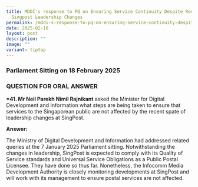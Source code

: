 ```yaml
---
title: MDDI's response to PQ on Ensuring Service Continuity Despite Recent
  Singpost Leadership Changes
permalink: /mddi-s-response-to-pq-on-ensuring-service-continuity-despite-recent-singpost-leadership-changes/
date: 2025-02-18
layout: post
description: ""
image: ""
variant: tiptap
---
```

<h3>Parliament Sitting on 18 February 2025</h3>
<h3>QUESTION FOR ORAL ANSWER</h3>
<p><strong>*41. Mr Neil Parekh Nimil Rajnikant</strong> asked the Minister
for Digital Development and Information what steps are being taken to ensure
that services to the Singaporean public are not affected by the recent
spate of leadership changes at SingPost.</p>
<p><strong>Answer:</strong>
</p>
<p>The Ministry of Digital Development and Information had addressed related
queries at the 7 January 2025 Parliament sitting. Notwithstanding the changes
in leadership, SingPost is expected to comply with its Quality of Service
standards and Universal Service Obligations as a Public Postal Licensee.
They have done so thus far. Nonetheless, the Infocomm Media Development
Authority is closely monitoring developments at SingPost and will work
with its management to ensure postal services are not affected.</p>
<p></p>
